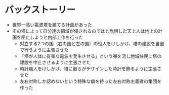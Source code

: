 # バックストーリー
- 世界一高い電波塔を建てる計画があった
- その塔によって自分達の領域が侵されるのではと危惧した天上人は地上の計画を阻止しようと内部工作を行った
  - 対立する2つの国（右の国と左の国）の役人をけしかけ、塔の建設を自国で行うように主張させた
  - 「塔が人体に有害な電波を発生させる」という噂を流し地域住民に塔の建設を中止させるように主張させた
  - 時計職人をけしかけ、塔に自らがデザインした時計を飾るように主張させた
  - 左右対称しか認めないという特殊な癖を持った左右対称主義者の集団を作った